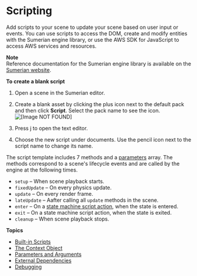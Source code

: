 # Scripting<a name="sumerian-scripting"></a>

Add scripts to your scene to update your scene based on user input or events\. You can use scripts to access the DOM, create and modify entities with the Sumerian engine library, or use the AWS SDK for JavaScript to access AWS services and resources\.

**Note**  
Reference documentation for the Sumerian engine library is available on the [Sumerian website](https://content.sumerian.amazonaws.com/engine/latest/docs/)\.

**To create a blank script**

1. Open a scene in the Sumerian editor\.

1. Create a blank asset by clicking the plus icon next to the default pack and then click **Script**\. Select the pack name to see the icon\.  
![\[Image NOT FOUND\]](http://docs.aws.amazon.com/sumerian/latest/userguide/images/assets-bin-add.png)

1. Press j to open the text editor\.

1. Choose the new script under documents\. Use the pencil icon next to the script name to change its name\.

The script template includes 7 methods and a [parameters](scripting-parameters.md) array\. The methods correspond to a scene's lifecycle events and are called by the engine at the following times\.
+ `setup` – When scene playback starts\.
+ `fixedUpdate` – On every physics update\.
+ `update` – On every render frame\.
+ `lateUpdate` – Aafter calling all `update` methods in the scene\.
+ `enter` – On a [state machine script action](statemachines-scripting.md), when the state is entered\.
+ `exit` – On a state machine script action, when the state is exited\.
+ `cleanup` – When scene playback stops\.

**Topics**
+ [Built\-in Scripts](scripting-builtins.md)
+ [The Context Object](scripting-context.md)
+ [Parameters and Arguments](scripting-parameters.md)
+ [External Dependencies](scripting-dependencies.md)
+ [Debugging](scripting-debugging.md)